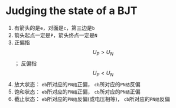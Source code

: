 # Judging the state of a BJT

1. 有箭头的是`e`，对面是`c`，第三边是`b`
2. 箭头起点一定是`P`，箭头终点一定是`N`
3. 正偏指 $$U_P > U_N$$ ； 反偏指 $$U_P < U_N$$
4. 放大状态： `eb`所对应的`PN结`正偏， `cb`所对应的`PN结`反偏
5. 饱和状态： `eb`所对应的`PN结`正偏， `cb`所对应的`PN结`正偏
6. 截止状态： `eb`所对应的`PN结`反偏\(或电压相等\)， `cb`所对应的`PN结`反偏

